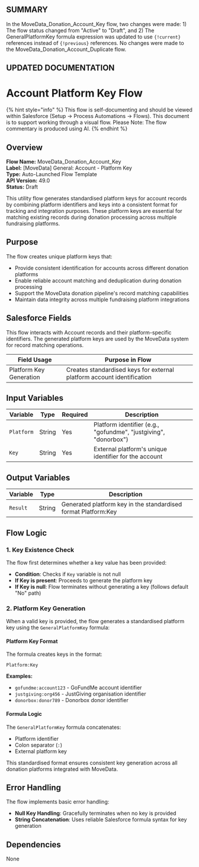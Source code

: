 ## SUMMARY

In the MoveData_Donation_Account_Key flow, two changes were made: 1) The flow status changed from "Active" to "Draft", and 2) The GeneralPlatformKey formula expression was updated to use `{!current}` references instead of `{!previous}` references. No changes were made to the MoveData_Donation_Account_Duplicate flow.

## UPDATED DOCUMENTATION

# Account Platform Key Flow

{% hint style="info" %}
This flow is self-documenting and should be viewed within Salesforce (Setup -> Process Automations -> Flows). This document is to support working through a visual flow. Please Note: The flow commentary is produced using AI.
{% endhint %}

## Overview

**Flow Name:** MoveData\_Donation\_Account\_Key\
**Label:** \[MoveData] General: Account - Platform Key\
**Type:** Auto-Launched Flow Template\
**API Version:** 49.0\
**Status:** Draft

This utility flow generates standardised platform keys for account records by combining platform identifiers and keys into a consistent format for tracking and integration purposes. These platform keys are essential for matching existing records during donation processing across multiple fundraising platforms.

## Purpose

The flow creates unique platform keys that:

* Provide consistent identification for accounts across different donation platforms
* Enable reliable account matching and deduplication during donation processing
* Support the MoveData donation pipeline's record matching capabilities
* Maintain data integrity across multiple fundraising platform integrations

## Salesforce Fields

This flow interacts with Account records and their platform-specific identifiers. The generated platform keys are used by the MoveData system for record matching operations.

| Field Usage             | Purpose in Flow                                                        |
| ----------------------- | ---------------------------------------------------------------------- |
| Platform Key Generation | Creates standardised keys for external platform account identification |

## Input Variables

| Variable   | Type   | Required | Description                                                      |
| ---------- | ------ | -------- | ---------------------------------------------------------------- |
| `Platform` | String | Yes      | Platform identifier (e.g., "gofundme", "justgiving", "donorbox") |
| `Key`      | String | Yes      | External platform's unique identifier for the account            |

## Output Variables

| Variable | Type   | Description                                                    |
| -------- | ------ | -------------------------------------------------------------- |
| `Result` | String | Generated platform key in the standardised format Platform:Key |

## Flow Logic

### 1. Key Existence Check

The flow first determines whether a key value has been provided:

* **Condition**: Checks if `Key` variable is not null
* **If Key is present**: Proceeds to generate the platform key
* **If Key is null**: Flow terminates without generating a key (follows default "No" path)

### 2. Platform Key Generation

When a valid key is provided, the flow generates a standardised platform key using the `GeneralPlatformKey` formula:

#### Platform Key Format

The formula creates keys in the format:

```
Platform:Key
```

**Examples:**

* `gofundme:account123` - GoFundMe account identifier
* `justgiving:org456` - JustGiving organisation identifier
* `donorbox:donor789` - Donorbox donor identifier

#### Formula Logic

The `GeneralPlatformKey` formula concatenates:

* Platform identifier
* Colon separator (`:`)
* External platform key

This standardised format ensures consistent key generation across all donation platforms integrated with MoveData.

## Error Handling

The flow implements basic error handling:

* **Null Key Handling**: Gracefully terminates when no key is provided
* **String Concatenation**: Uses reliable Salesforce formula syntax for key generation

## Dependencies

None
